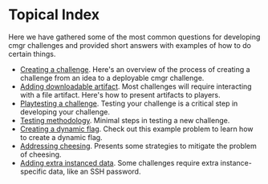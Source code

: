 # Topical Index

Here we have gathered some of the most common questions for developing cmgr
challenges and provided short answers with examples of how to do certain things.

- [Creating a challenge](/topics/create-a-challenge.md). Here's an overview of
  the process of creating a challenge from an idea to a deployable cmgr
  challenge.
- [Adding downloadable artifact](/topics/adding-artifact.md). Most challenges
  will require interacting with a file artifact. Here's how to present artifacts
  to players.
- [Playtesting a challenge](/setup-cmgr.md#configure-cmgr). Testing your
  challenge is a critical step in developing your challenge.
- [Testing methodology](/example-problems/sanity-static-flag/README.md#testing).
  Minimal steps in testing a new challenge.
- [Creating a dynamic flag](/example-problems/forensics-grep/). Check out this
  example problem to learn how to create a dynamic flag.
- [Addressing
  cheesing](/example-problems/forensics-disk/README.md#the-problem-of-cheesing).
  Presents some strategies to mitigate the problem of cheesing.
- [Adding extra instanced data](/topics/instanced-data.md). Some challenges
  require extra instance-specific data, like an SSH password.
